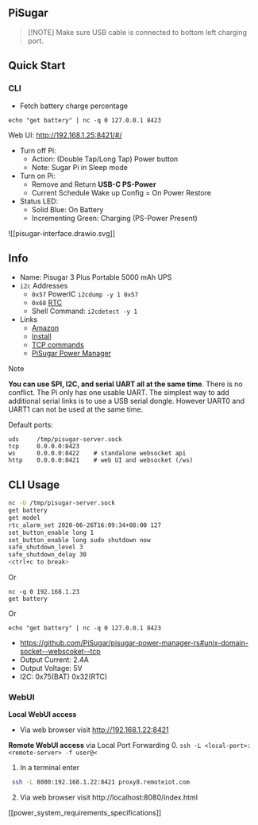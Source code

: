 ## PiSugar

>[!NOTE]  Make sure USB cable is connected to bottom left charging port.
## Quick Start

### CLI
- Fetch battery charge percentage
```
echo "get battery" | nc -q 0 127.0.0.1 8423
```

Web UI: http://192.168.1.25:8421/#/

- Turn off Pi: 
	- Action: (Double Tap/Long Tap) Power button 
	- Note: Sugar Pi in Sleep mode
- Turn on Pi: 
	- Remove and Return **USB-C PS-Power**
	- Current Schedule Wake up Config = On Power Restore
- Status LED:
	- Solid Blue: On Battery
	- Incrementing Green: Charging (PS-Power Present)
	
![[pisugar-interface.drawio.svg]]
## Info
- Name: Pisugar 3 Plus Portable 5000 mAh UPS
- `i2c` Addresses
	- `0x57` PowerIC `i2cdump -y 1 0x57`
	- `0x68` [RTC](https://github.com/PiSugar/PiSugar/wiki/PiSugar-3-Series#rtc-on-board)
	- Shell Command: `i2cdetect -y 1`
- Links
	- [Amazon](https://www.amazon.com/Portable-Platform-Raspberry-Accessories-handhold/dp/B09MJ876FW/)
	- [Install](https://github.com/PiSugar/PiSugar/wiki/PiSugar-3-Series)
	- [TCP commands](https://github.com/PiSugar/pisugar-power-manager-rs)
	- [PiSugar Power Manager](https://github.com/PiSugar/PiSugar/wiki/PiSugar-Power-Manager-(Software))

>[!NOTE]
>**You can use SPI, I2C, and serial UART all at the same time**. There is no conflict. The Pi only has one usable UART. The simplest way to add additional serial links is to use a USB serial dongle. However UART0 and UART1 can not be used at the same time.


Default ports:

```
uds     /tmp/pisugar-server.sock
tcp     0.0.0.0:8423
ws      0.0.0.0:8422    # standalone websocket api
http    0.0.0.0:8421    # web UI and websocket (/ws)
```

## CLI Usage

```sh
nc -U /tmp/pisugar-server.sock
get battery
get model
rtc_alarm_set 2020-06-26T16:09:34+08:00 127
set_button_enable long 1
set_button_enable long sudo shutdown now
safe_shutdown_level 3
safe_shutdown_delay 30
<ctrl+c to break>
```

Or

```
nc -q 0 192.168.1.23
get battery
```

Or

```
echo "get battery" | nc -q 0 127.0.0.1 8423
```

- https://github.com/PiSugar/pisugar-power-manager-rs#unix-domain-socket--webscoket--tcp
- Output Current: 2.4A 
- Output Voltage:  5V 
- I2C: 0x75(BAT) 0x32(RTC)

### WebUI
**Local WebUI access**
- Via web browser visit http://192.168.1.22:8421

**Remote WebUI access** via Local Port Forwarding
0. `ssh -L <local-port>:<remote-server> -f user@<`
1. In a terminal enter
```sh
 ssh -L 8080:192.168.1.22:8421 proxy8.remoteiot.com
```
2. Via web browser visit http://localhost:8080/index.html

[[power_system_requirements_specifications]]